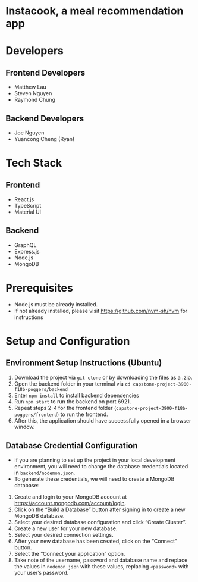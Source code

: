 # Instacook, a meal recommendation app

# Developers
## Frontend Developers
- Matthew Lau
- Steven Nguyen
- Raymond Chung

## Backend Developers
- Joe Nguyen
- Yuancong Cheng (Ryan)

# Tech Stack
## Frontend
- React.js
- TypeScript
- Material UI

## Backend
- GraphQL
- Express.js
- Node.js
- MongoDB

# Prerequisites
- Node.js must be already installed.
- If not already installed, please visit https://github.com/nvm-sh/nvm for instructions

# Setup and Configuration
## Environment Setup Instructions (Ubuntu)
1. Download the project via `git clone` or by downloading the files as a .zip.
2. Open the backend folder in your terminal via `cd capstone-project-3900-f18b-poggers/backend`
3. Enter `npm install` to install backend dependencies
4. Run `npm start` to run the backend on port 6921.
5. Repeat steps 2-4 for the frontend folder (`capstone-project-3900-f18b-poggers/frontend`) to run the frontend.
6. After this, the application should have successfully opened in a browser window.

## Database Credential Configuration
- If you are planning to set up the project in your local development environment, you will need to change the database credentials located in `backend/nodemon.json`.
- To generate these credentials, we will need to create a MongoDB database:
1. Create and login to your MongoDB account at https://account.mongodb.com/account/login.
2. Click on the “Build a Database” button after signing in to create a new MongoDB database.
3. Select your desired database configuration and click “Create Cluster”.
4. Create a new user for your new database.
5. Select your desired connection settings.
6. After your new database has been created, click on the “Connect” button.
7. Select the “Connect your application” option.
8. Take note of the username, password and database name and replace the values in `nodemon.json` with these values, replacing `<password>` with your user’s password.

